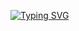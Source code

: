 [![Typing SVG](https://readme-typing-svg.demolab.com?font=Fira+Code&pause=1000&color=1669F7&random=false&width=500&lines=2024+%ED%8F%AC%ED%8A%B8%ED%8F%B4%EB%A6%AC%EC%98%A4+%E2%9C%A8)](https://git.io/typing-svg)
